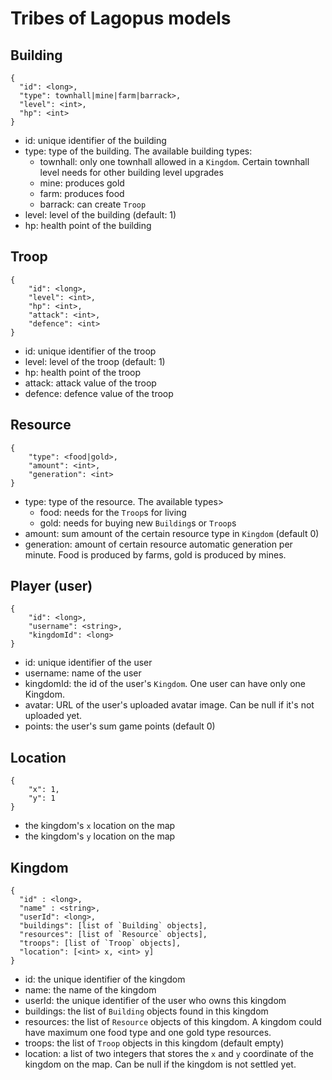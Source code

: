 # Tribes of Lagopus models


## Building
```
{
  "id": <long>,
  "type": townhall|mine|farm|barrack>,
  "level": <int>,
  "hp": <int>
}
```
- id: unique identifier of the building
- type: type of the building. The available building types:
	- townhall: only one townhall allowed in a `Kingdom`. Certain townhall level needs for other building level upgrades
	- mine: produces gold
	- farm: produces food
	- barrack: can create `Troop`
- level: level of the building (default: 1)
- hp: health point of the building

## Troop
```
{
	"id": <long>,
	"level": <int>,
	"hp": <int>,
	"attack": <int>,
	"defence": <int>
}
```
- id: unique identifier of the troop
- level: level of the troop (default: 1)
- hp: health point of the troop
- attack: attack value of the troop
- defence: defence value of the troop


## Resource
```
{
	"type": <food|gold>,
	"amount": <int>,
	"generation": <int>
}
```
- type: type of the resource. The available types>
	- food: needs for the `Troop`s for living
	- gold: needs for buying new `Building`s or `Troop`s
- amount: sum amount of the certain resource type in `Kingdom` (default 0)
- generation: amount of certain resource automatic generation per minute. Food is produced by farms, gold is produced by mines.


## Player (user)
```
{
	"id": <long>,
	"username": <string>,
	"kingdomId": <long>
}
```
- id: unique identifier of the user
- username: name of the user
- kingdomId: the id of the user's `Kingdom`. One user can have only one Kingdom.
- avatar: URL of the user's uploaded avatar image. Can be null if it's not uploaded yet.
- points: the user's sum game points (default 0)

## Location
```
{
	"x": 1,
	"y": 1
}
```
- the kingdom's `x` location on the map
- the kingdom's `y` location on the map

## Kingdom
```
{
  "id" : <long>,
  "name" : <string>,
  "userId": <long>,
  "buildings": [list of `Building` objects],
  "resources": [list of `Resource` objects],
  "troops": [list of `Troop` objects],
  "location": [<int> x, <int> y]
}
```
- id: the unique identifier of the kingdom
- name: the name of the kingdom
- userId: the unique identifier of the user who owns this kingdom
- buildings: the list of `Building` objects found in this kingdom
- resources: the list of `Resource` objects of this kingdom. A kingdom could have maximum one food type and one gold type resources.
- troops: the list of `Troop` objects in this kingdom (default empty)
- location: a list of two integers that stores the `x` and `y` coordinate of the kingdom on the map. Can be null if the kingdom is not settled yet.

